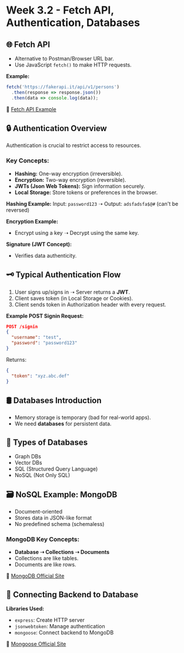 # Week 3.2 - Fetch API, Authentication, Databases

## 🌐 Fetch API
- Alternative to Postman/Browser URL bar.
- Use JavaScript `fetch()` to make HTTP requests.

**Example:**
```js
fetch('https://fakerapi.it/api/v1/persons')
  .then(response => response.json())
  .then(data => console.log(data));
```

🔗 [Fetch API Example](https://gist.github.com/hkirat/ea4d132f70f69d1d47baac9eb3cc1313)

## 🔒 Authentication Overview
Authentication is crucial to restrict access to resources.

### Key Concepts:
- **Hashing:** One-way encryption (irreversible).
- **Encryption:** Two-way encryption (reversible).
- **JWTs (Json Web Tokens):** Sign information securely.
- **Local Storage:** Store tokens or preferences in the browser.

**Hashing Example:**
Input: `password123` ➝ Output: `adsfadsfa$@#` (can't be reversed)

**Encryption Example:**
- Encrypt using a key ➝ Decrypt using the same key.

**Signature (JWT Concept):**
- Verifies data authenticity.

## 🗝 Typical Authentication Flow
1. User signs up/signs in ➝ Server returns a **JWT**.
2. Client saves token (in Local Storage or Cookies).
3. Client sends token in Authorization header with every request.

**Example POST Signin Request:**
```json
POST /signin
{
  "username": "test",
  "password": "password123"
}
```

Returns:
```json
{
  "token": "xyz.abc.def"
}
```

## 🛢 Databases Introduction
- Memory storage is temporary (bad for real-world apps).
- We need **databases** for persistent data.

## 🧩 Types of Databases
- Graph DBs
- Vector DBs
- SQL (Structured Query Language)
- NoSQL (Not Only SQL)

## 🗃 NoSQL Example: MongoDB
- Document-oriented
- Stores data in JSON-like format
- No predefined schema (schemaless)

### MongoDB Key Concepts:
- **Database ➝ Collections ➝ Documents**
- Collections are like tables.
- Documents are like rows.

🔗 [MongoDB Official Site](https://mongodb.com/)

## 🔌 Connecting Backend to Database
**Libraries Used:**
- `express`: Create HTTP server
- `jsonwebtoken`: Manage authentication
- `mongoose`: Connect backend to MongoDB

🔗 [Mongoose Official Site](https://mongoosejs.com/)

